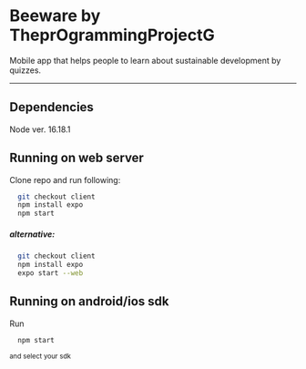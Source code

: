 
# Beeware by TheprOgrammingProjectG

Mobile app that helps people to learn about sustainable development by quizzes.


--------------------------------------------------------------
## Dependencies
Node ver. 16.18.1
## Running on web server

Clone repo and run following:

```bash
  git checkout client
  npm install expo
  npm start
```

##### alternative:
```bash
  git checkout client
  npm install expo
  expo start --web
```
    

## Running on android/ios sdk

Run 

```bash
  npm start
```
<sup>and select your sdk</sup>
